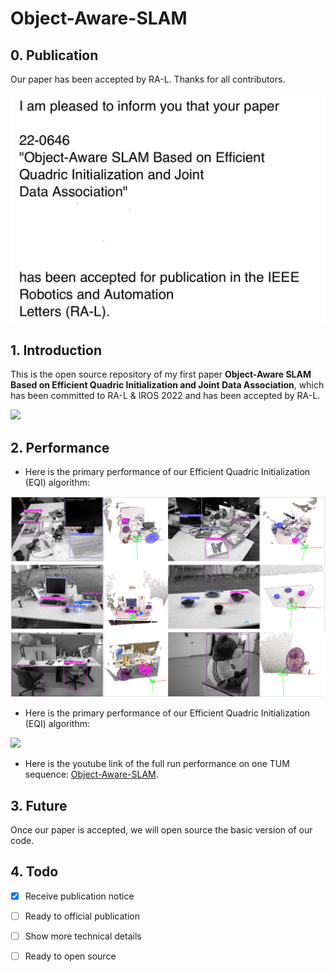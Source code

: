 # Object-Aware-SLAM

## 0. Publication

Our paper has been accepted by RA-L. Thanks for all contributors.

![](https://github.com/caobugai12138/Object-Aware-SLAM/blob/main/images/publication.png)

## 1. Introduction

This is the open source repository of my first paper **Object-Aware  SLAM  Based  on  Efficient  Quadric  Initialization  and Joint  Data  Association**, which has been committed to RA-L &amp; IROS 2022 and has been accepted by RA-L.

![](D:\MyGitHub\SLAM\Object-Aware-SLAM\images\system.png)

## 2. Performance

- Here is the primary performance of our Efficient  Quadric  Initialization (EQI) algorithm:

![perfomance](https://github.com/caobugai12138/Object-Aware-SLAM/blob/main/images/performance.png?raw=true)

- Here is the primary performance of our Efficient  Quadric  Initialization (EQI) algorithm:

![](D:\MyGitHub\SLAM\Object-Aware-SLAM\images\DataAssociation.png)

- Here is the youtube link of the  full run performance on one TUM sequence: [Object-Aware-SLAM](https://youtu.be/Ng6E-lpqJ6E).

## 3. Future

Once our paper is accepted, we will open source the basic version of our code.

## 4. Todo

- [x] Receive publication notice
- [ ] Ready to official publication
- [ ] Show more technical details
- [ ] Ready to open source





